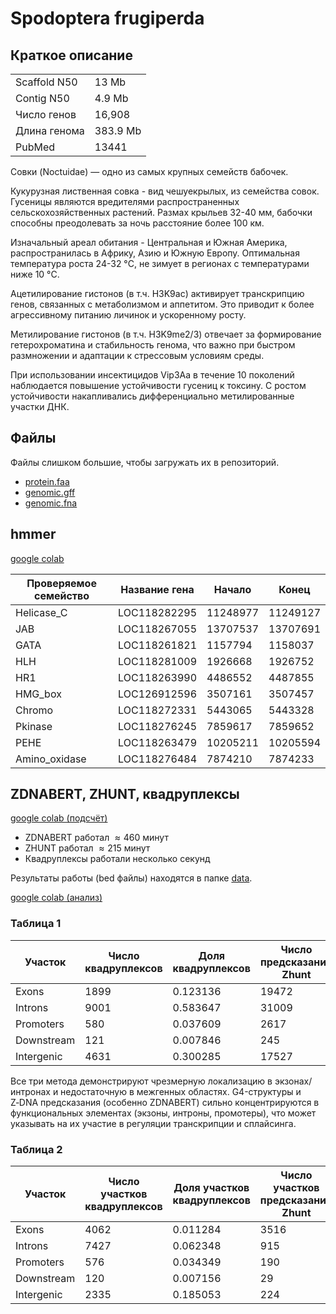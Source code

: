 # Spodoptera frugiperda

## Краткое описание

| | |
|---|---|
| Scaffold N50 | 13 Mb |
| Contig N50 | 4.9 Mb |
| Число генов | 16,908 |
| Длина генома | 383.9 Mb |
| PubMed | 13441 |

Совки (Noctuidae) — одно из самых крупных семейств бабочек.

Кукурузная лиственная совка - вид чешуекрылых, из семейства совок. Гусеницы являются вредителями распространенных сельскохозяйственных растений. Размах крыльев 32-40 мм, бабочки способны преодолевать за ночь расстояние более 100 км. 

Изначальный ареал обитания - Центральная и Южная Америка, распространилась в Африку, Азию и Южную Европу. Оптимальная температура роста 24-32 °C, не зимует в регионах с температурами ниже 10 °C.

Ацетилирование гистонов (в т.ч. H3K9ac) активирует транскрипцию генов, связанных с метаболизмом и аппетитом. Это приводит к более агрессивному питанию личинок и ускоренному росту.

Метилирование гистонов (в т.ч. H3K9me2/3) отвечает за формирование гетерохроматина и стабильность генома, что важно при быстром размножении и адаптации к стрессовым условиям среды.

При использовании инсектицидов Vip3Aa в течение 10 поколений наблюдается повышение устойчивости гусениц к токсину. С ростом устойчивости накапливались дифференциально метилированные участки ДНК.


## Файлы

Файлы слишком большие, чтобы загружать их в репозиторий.

* [protein.faa](https://ftp.ncbi.nlm.nih.gov/genomes/all/GCF/023/101/765/GCF_023101765.2_AGI-APGP_CSIRO_Sfru_2.0/GCF_023101765.2_AGI-APGP_CSIRO_Sfru_2.0_protein.faa.gz)
* [genomic.gff](https://ftp.ncbi.nlm.nih.gov/genomes/all/GCF/023/101/765/GCF_023101765.2_AGI-APGP_CSIRO_Sfru_2.0/GCF_023101765.2_AGI-APGP_CSIRO_Sfru_2.0_genomic.gff.gz)
* [genomic.fna](https://ftp.ncbi.nlm.nih.gov/genomes/all/GCF/023/101/765/GCF_023101765.2_AGI-APGP_CSIRO_Sfru_2.0/GCF_023101765.2_AGI-APGP_CSIRO_Sfru_2.0_genomic.fna.gz)

## hmmer

[google colab](https://colab.research.google.com/drive/1Eys6td1At-LS_TUmGZ-EXwGpAmYfXX8O?usp=sharing)

| Проверяемое семейство | Название гена | Начало | Конец |
|----------------|--------------|----------|---------|
|     Helicase_C | LOC118282295 | 11248977 | 11249127|
|            JAB | LOC118267055 | 13707537 | 13707691|
|           GATA | LOC118261821 |  1157794 |  1158037|
|            HLH | LOC118281009 |  1926668 |  1926752|
|            HR1 | LOC118263990 |  4486552 |  4487855|
|        HMG_box | LOC126912596 |  3507161 |  3507457|
|         Chromo | LOC118272331 |  5443065 |  5443328|
|        Pkinase | LOC118276245 |  7859617 |  7859652|
|           PEHE | LOC118263479 | 10205211 | 10205594|
|  Amino_oxidase | LOC118276484 |  7874210 |  7874233|


## ZDNABERT, ZHUNT, квадруплексы

[google colab (подсчёт)](https://colab.research.google.com/drive/16Wp2ZhF2aLNtto8i0iHQwy3XCe1kCAk6?usp=sharing)

* ZDNABERT работал $\approx 460$ минут
* ZHUNT работал $\approx 215$ минут
* Квадруплексы работали несколько секунд

Результаты работы (bed файлы) находятся в папке [data](/data/).

[google colab (анализ)](https://colab.research.google.com/drive/1ZfczUxIS5Fo9BUmvc_2sB2KgkV2J8Xnl?usp=sharing)

### Таблица 1

| Участок | Число квадруплексов | Доля квадруплексов | Число предсказаний Zhunt | Доля предсказаний Zhunt | Число предсказаний ZDNABERT | Доля предсказаний ZDNABERT |
|------------|---------|----------|---------|----------|---------|----------|
| Exons      | 1899    | 0.123136 | 19472   | 0.012847 | 28720   | 0.343446 |
| Introns    | 9001    | 0.583647 | 31009   | 0.020458 | 36300   | 0.434091 |
| Promoters  | 580     | 0.037609 | 2617    | 0.001727 | 3214    | 0.038434 |
| Downstream | 121     | 0.007846 | 245     | 0.000162 | 431     | 0.005154 |
| Intergenic | 4631    | 0.300285 | 17527   | 0.011563 | 19683   | 0.235378 |

Все три метода демонстрируют чрезмерную локализацию в экзонах/интронах и недостаточную в межгенных областях.
G4-структуры и Z‑DNA предсказания (особенно ZDNABERT) сильно концентрируются в функциональных элементах (экзоны, интроны, промотеры), что может указывать на их участие в регуляции транскрипции и сплайсинга.

### Таблица 2

| Участок | Число участков квадруплексов | Доля участков квадруплексов | Число участков предсказаний Zhunt | Доля участков предсказаний Zhunt | Число участков предсказаний ZDNABERT | Доля участков предсказаний ZDNABERT |
|------------|---------|----------|---------|----------|---------|----------|
| Exons      | 4062    | 0.011284 | 3516    | 0.009768 | 59184   | 0.164415 |
| Introns    | 7427    | 0.062348 | 915     | 0.007681 | 14695   | 0.123361 |
| Promoters  | 576     | 0.034349 | 190     | 0.011330 | 2354    | 0.140378 |
| Downstream | 120     | 0.007156 | 29      | 0.001729 | 366     | 0.021826 |
| Intergenic | 2335    | 0.185053 | 224     | 0.017752 | 4257    | 0.337375 |






